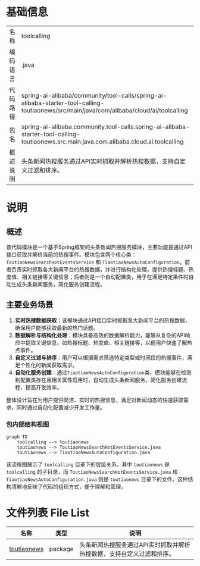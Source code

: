 # 基础信息

|      |      |
|------|------|
| 名称 | toolcalling |
| 编码语言 | .java |
| 代码路径 | spring-ai-alibaba/community/tool-calls/spring-ai-alibaba-starter-tool-calling-toutiaonews/src/main/java/com/alibaba/cloud/ai/toolcalling |
| 包名 | spring-ai-alibaba.community.tool-calls.spring-ai-alibaba-starter-tool-calling-toutiaonews.src.main.java.com.alibaba.cloud.ai.toolcalling |
| 概述说明 | 头条新闻热搜服务通过API实时抓取并解析热搜数据，支持自定义过滤和排序。 |

# 说明

## 概述

该代码模块是一个基于Spring框架的头条新闻热搜服务模块，主要功能是通过API接口获取并解析当前的热搜事件。模块包含两个核心类：`ToutiaoNewsSearchHotEventsService` 和 `TiaotiaoNewsAutoConfiguration`。前者负责实时抓取各大新闻平台的热搜数据，并进行结构化处理，提供热搜标题、热度值、相关链接等关键信息；后者则是一个自动配置类，用于在满足特定条件时自动生成头条新闻服务，简化服务创建流程。

## 主要业务场景

1. **实时热搜数据获取**：该模块通过API接口实时抓取各大新闻平台的热搜数据，确保用户能够获取最新的热门话题。
2. **数据解析与结构化处理**：模块具备高效的数据解析能力，能够从复杂的API响应中提取关键信息，如热搜标题、热度值、相关链接等，以便用户快速了解热点事件。
3. **自定义过滤与排序**：用户可以根据需求筛选特定类型或时间段的热搜事件，满足个性化的新闻获取需求。
4. **自动化服务创建**：通过`TiaotiaoNewsAutoConfiguration`类，模块能够在检测到配置类存在且相关属性启用时，自动生成头条新闻服务，简化服务创建流程，提高开发效率。

整体设计旨在为用户提供简洁、实时的热搜信息，满足对新闻动态的快速获取需求，同时通过自动化配置减少开发工作量。


### 包内部结构视图

```mermaid
graph TD
    toolcalling --> toutiaonews
    toutiaonews --> ToutiaoNewsSearchHotEventsService.java
    toutiaonews --> TiaotiaoNewsAutoConfiguration.java
```

该流程图展示了 `toolcalling` 目录下的层级关系，其中 `toutiaonews` 是 `toolcalling` 的子目录，而 `ToutiaoNewsSearchHotEventsService.java` 和 `TiaotiaoNewsAutoConfiguration.java` 则是 `toutiaonews` 目录下的文件。这种结构清晰地反映了代码的组织方式，便于理解和管理。

# 文件列表 File List

| 名称   | 类型  | 说明 |
|-------|------|-------------|
| [toutiaonews](toutiaonews/_module.md) | package | 头条新闻热搜服务通过API实时抓取并解析热搜数据，支持自定义过滤和排序。 |


